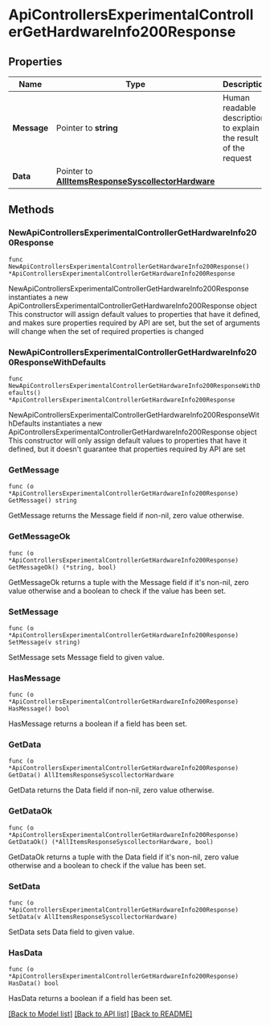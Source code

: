 # ApiControllersExperimentalControllerGetHardwareInfo200Response

## Properties

Name | Type | Description | Notes
------------ | ------------- | ------------- | -------------
**Message** | Pointer to **string** | Human readable description to explain the result of the request | [optional] 
**Data** | Pointer to [**AllItemsResponseSyscollectorHardware**](AllItemsResponseSyscollectorHardware.md) |  | [optional] 

## Methods

### NewApiControllersExperimentalControllerGetHardwareInfo200Response

`func NewApiControllersExperimentalControllerGetHardwareInfo200Response() *ApiControllersExperimentalControllerGetHardwareInfo200Response`

NewApiControllersExperimentalControllerGetHardwareInfo200Response instantiates a new ApiControllersExperimentalControllerGetHardwareInfo200Response object
This constructor will assign default values to properties that have it defined,
and makes sure properties required by API are set, but the set of arguments
will change when the set of required properties is changed

### NewApiControllersExperimentalControllerGetHardwareInfo200ResponseWithDefaults

`func NewApiControllersExperimentalControllerGetHardwareInfo200ResponseWithDefaults() *ApiControllersExperimentalControllerGetHardwareInfo200Response`

NewApiControllersExperimentalControllerGetHardwareInfo200ResponseWithDefaults instantiates a new ApiControllersExperimentalControllerGetHardwareInfo200Response object
This constructor will only assign default values to properties that have it defined,
but it doesn't guarantee that properties required by API are set

### GetMessage

`func (o *ApiControllersExperimentalControllerGetHardwareInfo200Response) GetMessage() string`

GetMessage returns the Message field if non-nil, zero value otherwise.

### GetMessageOk

`func (o *ApiControllersExperimentalControllerGetHardwareInfo200Response) GetMessageOk() (*string, bool)`

GetMessageOk returns a tuple with the Message field if it's non-nil, zero value otherwise
and a boolean to check if the value has been set.

### SetMessage

`func (o *ApiControllersExperimentalControllerGetHardwareInfo200Response) SetMessage(v string)`

SetMessage sets Message field to given value.

### HasMessage

`func (o *ApiControllersExperimentalControllerGetHardwareInfo200Response) HasMessage() bool`

HasMessage returns a boolean if a field has been set.

### GetData

`func (o *ApiControllersExperimentalControllerGetHardwareInfo200Response) GetData() AllItemsResponseSyscollectorHardware`

GetData returns the Data field if non-nil, zero value otherwise.

### GetDataOk

`func (o *ApiControllersExperimentalControllerGetHardwareInfo200Response) GetDataOk() (*AllItemsResponseSyscollectorHardware, bool)`

GetDataOk returns a tuple with the Data field if it's non-nil, zero value otherwise
and a boolean to check if the value has been set.

### SetData

`func (o *ApiControllersExperimentalControllerGetHardwareInfo200Response) SetData(v AllItemsResponseSyscollectorHardware)`

SetData sets Data field to given value.

### HasData

`func (o *ApiControllersExperimentalControllerGetHardwareInfo200Response) HasData() bool`

HasData returns a boolean if a field has been set.


[[Back to Model list]](../README.md#documentation-for-models) [[Back to API list]](../README.md#documentation-for-api-endpoints) [[Back to README]](../README.md)



